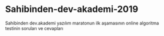 # Sahibinden-dev-akademi-2019
Sahibinden dev.akademi yazılım maratonun ilk aşamasının online algoritma testinin soruları ve cevapları
